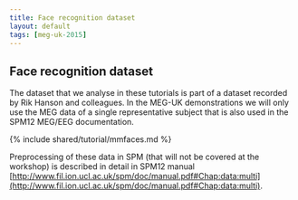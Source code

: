 ```yaml
---
title: Face recognition dataset
layout: default
tags: [meg-uk-2015]
---
```


## Face recognition dataset

The dataset that we analyse in these tutorials is part of a dataset recorded by Rik Hanson and colleagues. In the MEG-UK demonstrations we will only use the MEG data of a single representative subject that is also used in the SPM12 MEG/EEG documentation.

{% include shared/tutorial/mmfaces.md %}

Preprocessing of these data in SPM (that will not be covered at the workshop) is described in detail in SPM12 manual [http://www.fil.ion.ucl.ac.uk/spm/doc/manual.pdf#Chap:data:multi](http://www.fil.ion.ucl.ac.uk/spm/doc/manual.pdf#Chap:data:multi).
